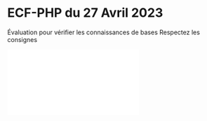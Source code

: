 # ECF-PHP du 27 Avril 2023
Évaluation pour vérifier les connaissances de bases
Respectez les consignes

![ECF-PHP](profile/dOC/ECF-PHP.pdf)&nbsp;&nbsp;
